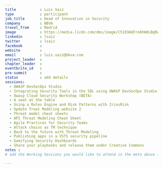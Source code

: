 ```yaml
---
title           : Luis Saiz
type            : participant
job_title       : Head of Innovation in Security
company         : BBVA
travel_from     : Madrid
image           : https://media.licdn.com/dms/image/C5103AQFro6hWdLBgRA/profile-displayphoto-shrink_200_200/0?e=1533772800&v=beta&t=y9euZPEXB28Jx-Uh_iw5XI7RCsrgdC993RcA1T-CbI0
linkedin        : lsaiz
twitter         : lsaiz
facebook        :
website         :
email           : luis.saiz@bbva.com
project_leader  :
chapter_leader  :
eventbrite_id   :
pre-summit      :
status          : add details
sessions:
  - OWASP DevSecOps Studio
  - Integrating Security Tools in the SDL using OWASP DevSecOps Studio
  - Owasp Cloud Security Workshop (BETA)
  - A seat at the table
  - Using a Rules Engine and Risk Patterns with IriusRisk
  - Update Treat Modeling website 2
  - Threat model cheat sheets
  - API Threat Modeling Cheat Sheet
  - Agile Practices for Security Teams
  - Attack chains as TM technique
  - Back to the future with Threat Modeling
  - Publishing apps in a VSTS security pipeline
  - Gamifying Security Dashboards
  - Share your playbooks and release them under Creative Commons
notes :
# add the Working Sessions you would like to attend in the meta above (use the session's title) e.g. sessions (one per line): -Security Playbooks Diagrams -Hackathon Daily Sessions

---
```


<!-- put more details about participant here -->
